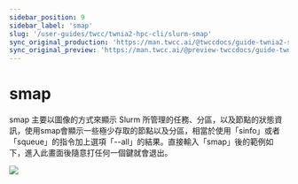 ```yaml
---
sidebar_position: 9
sidebar_label: 'smap'
slug: '/user-guides/twcc/twnia2-hpc-cli/slurm-smap'
sync_original_production: 'https://man.twcc.ai/@twccdocs/guide-twnia2-smap-zh' 
sync_original_preview: 'https://man.twcc.ai/@preview-twccdocs/guide-twnia2-smap-zh'
---
```


# smap
    
smap 主要以圖像的方式來顯示 Slurm 所管理的任務、分區，以及節點的狀態資訊，使用smap會顯示一些極少存取的節點以及分區，相當於使用「sinfo」或者「squeue」的指令加上選項「--all」的結果。直接輸入「smap」後的範例如下，進入此畫面後隨意打任何一個鍵就會退出。

![](https://codimd.s3.shivering-isles.com/demo/uploads/upload_03080660c3e959fba7a4baad7af0771b.png)